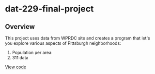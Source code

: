 # dat-229-final-project

## Overview

This project uses data from WPRDC site and creates a program that let's you explore various aspects of Pittsburgh neighborhoods:
1. Population per area
2. 311 data 

[View code](https://github.com/ohitsmekatie/dat-229-final-project/blob/main/sipos-final-project.py)

